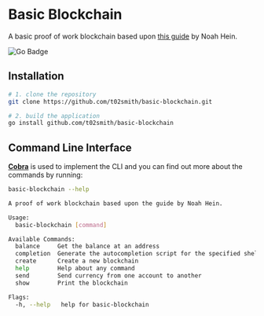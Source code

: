 # Basic Blockchain

A basic proof of work blockchain based upon [this guide](https://dev.to/nheindev/build-the-hello-world-of-blockchain-in-go-bli) by Noah Hein.

![Go Badge](https://img.shields.io/badge/Go-00ADD8?logo=go&logoColor=fff&style=for-the-badge)

## Installation

```bash
# 1. clone the repository
git clone https://github.com/t02smith/basic-blockchain.git

# 2. build the application
go install github.com/t02smith/basic-blockchain
```

## Command Line Interface

**[Cobra](https://github.com/spf13/cobra)** is used to implement the CLI and you can find out
 more about the commands by running:

```bash
basic-blockchain --help
```

```bash
A proof of work blockchain based upon the guide by Noah Hein.

Usage:
  basic-blockchain [command]

Available Commands:
  balance     Get the balance at an address
  completion  Generate the autocompletion script for the specified shell
  create      Create a new blockchain
  help        Help about any command
  send        Send currency from one account to another
  show        Print the blockchain

Flags:
  -h, --help   help for basic-blockchain
```
